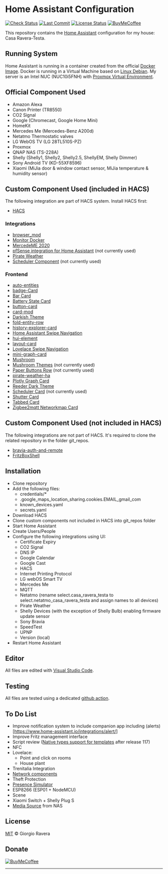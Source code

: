 # Home Assistant Configuration
[![Check Status][check-status-img]][check-status-url]
[![Last Commit][last-commit-img]][last-commit-url]
[![License Status][license-img]][license-url]
[![BuyMeCoffee][buymecoffee-img]][buymecoffee-url]

This repository contains the [Home Assistant](https://www.home-assistant.io/) configuration for my house: Casa Ravera-Testa.

## Running System
Home Assistant is running in a container created from the official [Docker Image](https://hub.docker.com/r/homeassistant/home-assistant).
Docker is running in a Virtual Machine based on [Linux Debian](https://www.debian.org/).
My server is an Intel NUC (NUC10i5FNH) with [Proxmox Virtual Environment](https://www.proxmox.com/en/).

## Official Component Used
* Amazon Alexa
* Canon Printer (TR8550)
* CO2 Signal
* Google (Chromecast, Google Home Mini)
* HomeKit
* Mercedes Me (Mercedes-Benz A200d)
* Netatmo Thermostatic valves
* LG WebOS TV (LG 28TL510S-PZ)
* Proxmox
* QNAP NAS (TS-228A)
* Shelly (Shelly1, Shelly2, Shelly2.5, ShellyEM, Shelly Dimmer)
* Sony Android TV (KD-55XF8596)
* Xiaomi (MiJia door & window contact sensor, MiJia temperature & humidity sensor)

## Custom Component Used (included in HACS)
The following integration are part of HACS system. Install HACS first:
* [HACS](https://github.com/hacs/integration)
### Integrations
* [browser_mod](https://github.com/thomasloven/hass-browser_mod)
* [Monitor Docker](https://github.com/ualex73/monitor_docker)
* [MercedeME 2020](https://github.com/ReneNulschDE/mbapi2020)
* [pfSense integration for Home Assistant](https://github.com/travisghansen/hass-pfsense) (not currently used)
* [Pirate Weather](https://github.com/alexander0042/pirate-weather-ha)
* [Scheduler Component](https://github.com/nielsfaber/scheduler-component) (not currently used)
### Frontend
* [auto-entities](https://github.com/thomasloven/lovelace-auto-entities)
* [badge-Card](https://github.com/thomasloven/lovelace-auto-entities)
* [Bar Card](https://github.com/custom-cards/bar-card)
* [Battery State Card](https://github.com/maxwroc/battery-state-card)
* [button-card](https://github.com/custom-cards/button-card)
* [card-mod](https://github.com/thomasloven/lovelace-card-mod)
* [Darkish Theme](https://github.com/78wesley/Home-Assistant-Darkish-Theme)
* [fold-entity-row](https://github.com/thomasloven/lovelace-fold-entity-row)
* [history-explorer-card](https://github.com/alexarch21/history-explorer-card)
* [Home Assistant Swipe Navigation](https://github.com/zanna-37/hass-swipe-navigation)
* [hui-element](https://github.com/thomasloven/lovelace-hui-element)
* [layout-card](https://github.com/thomasloven/lovelace-layout-card)
* [Lovelace Swipe Navigation](https://github.com/maykar/lovelace-swipe-navigation)
* [mini-graph-card](https://github.com/kalkih/mini-graph-card)
* [Mushroom](https://github.com/piitaya/lovelace-mushroom)
* [Mushroom Themes](https://github.com/piitaya/lovelace-mushroom-themes) (not currently used)
* [Paper Buttons Row](https://github.com/jcwillox/lovelace-paper-buttons-row) (not currently used)
* [pirate-weather-ha](https://github.com/alexander0042/pirate-weather-ha)
* [Plotly Graph Card](https://github.com/dbuezas/lovelace-plotly-graph-card)
* [Reeder Dark Theme](https://github.com/hekm77/reeder_dark_theme)
* [Scheduler Card](https://github.com/nielsfaber/scheduler-card) (not currently used)
* [Shutter Card](https://github.com/Deejayfool/hass-shutter-card)
* [Tabbed Card](https://github.com/kinghat/tabbed-card)
* [Zigbee2mqtt Networkmap Card](https://github.com/azuwis/zigbee2mqtt-networkmap)
## Custom Component Used (not included in HACS)
The following integrations are not part of HACS. It's required to clone the related repository in the folder git_repos.
* [bravia-auth-and-remote](https://github.com/breunigs/bravia-auth-and-remote)
* [FritzBoxShell](https://github.com/jhubig/FritzBoxShell)

## Installation
* Clone repository
* Add the following files:
  * credentials/*
  * .google_maps_location_sharing.cookies.EMAIL_gmail_com
  * known_devices.yaml
  * secrets.yaml
* Download HACS
* Clone custom components not included in HACS into git_repos folder
* Start Home Assistant
* Create Users/People
* Configure the following integrations using UI:
  * Certificate Expiry
  * CO2 Signal
  * DNS IP
  * Google Calendar
  * Google Cast
  * HACS
  * Internet Printing Protocol
  * LG webOS Smart TV
  * Mercedes Me
  * MQTT
  * Netatmo (rename select.casa_ravera_testa to select.netatmo_casa_ravera_testa and assign names to all devices)
  * Pirate Weather
  * Shelly Devices (with the exception of Shelly Bulb) enabling firmware update sensor
  * Sony Bravia
  * SpeedTest
  * UPNP
  * Version (local)
* Restart Home Assistant

## Editor
All files are edited with [Visual Studio Code](https://code.visualstudio.com/).

## Testing
All files are tested using a dedicated [github action](https://github.com/xraver/homeassistant/actions/workflows/ci-validation.yaml).

## To Do List
* Improve notification system to include companion app including (alerts)[https://www.home-assistant.io/integrations/alert/]
* Improve Fritz management interface
* Script review ([Native types support for templates](https://www.home-assistant.io/blog/2020/10/28/release-117/#native-types-support-for-templates-beta) after release 117)
* NFC
* Lovelace:
   - Point and click on rooms
   - House plant
* Trenitalia Integration
* [Network components](https://community.home-assistant.io/t/need-help-with-sensor-icon-color-based-on-state/49292)
* Theft Protection
* [Presence Simulator](https://indomus.it/progetti/simulare-automaticamente-la-presenza-in-casa-tramite-la-domotica-home-assistant/)
* ESP8266 (ESP01 + NodeMCU)
* Scene
* Xiaomi Switch + Shelly Plug S
* [Media Source](https://www.home-assistant.io/integrations/media_source) from NAS

## License
[MIT](http://opensource.org/licenses/MIT) © Giorgio Ravera

## Donate
[![BuyMeCoffee][buymecoffee-button]][buymecoffee-url]

---

[check-status-img]: https://github.com/xraver/homeassistant/actions/workflows/ci-validation.yaml/badge.svg
[check-status-url]: https://github.com/xraver/homeassistant/actions/workflows/ci-validation.yaml
[license-img]: https://img.shields.io/github/license/xraver/homeassistant
[license-url]: LICENSE
[releases-img]: https://img.shields.io/github/v/release/xraver/homeassistant
[releases-url]: https://github.com/xraver/homeassistant/releases
[last-commit-img]: https://img.shields.io/github/last-commit/xraver/homeassistant
[last-commit-url]: https://github.com/xraver/homeassistant/commits/master
[buymecoffee-img]: https://img.shields.io/badge/buy%20me%20a%20coffee-donate-yellow.svg
[buymecoffee-button]: https://www.buymeacoffee.com/assets/img/guidelines/download-assets-sm-2.svg
[buymecoffee-url]: https://www.buymeacoffee.com/raverag
